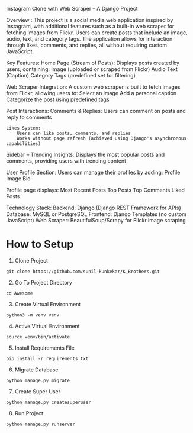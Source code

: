 Instagram Clone with Web Scraper – A Django Project

Overview :
    This project is a social media web application inspired by Instagram, with additional features such as a built-in web scraper for fetching images from Flickr. Users can create posts that include an image, audio, text, and category tags. The application allows for interaction through likes, comments, and replies, all without requiring custom JavaScript.

Key Features:
Home Page (Stream of Posts):
    Displays posts created by users, containing:
    Image (uploaded or scraped from Flickr)
    Audio
    Text (Caption)
    Category Tags (predefined set for filtering)

Web Scraper Integration:
    A custom web scraper is built to fetch images from Flickr, allowing users to:
        Select an image
        Add a personal caption
        Categorize the post using predefined tags

Post Interactions:
    Comments & Replies:
        Users can comment on posts and reply to comments

    Likes System:
        Users can like posts, comments, and replies
        Works without page refresh (achieved using Django's asynchronous capabilities)

Sidebar – Trending Insights:
    Displays the most popular posts and comments, providing users with trending content

User Profile Section:
    Users can manage their profiles by adding:
        Profile Image
        Bio

Profile page displays:
    Most Recent Posts
    Top Posts
    Top Comments
    Liked Posts

Technology Stack:
    Backend: Django (Django REST Framework for APIs)
    Database: MySQL or PostgreSQL
    Frontend: Django Templates (no custom JavaScript)
    Web Scraper: BeautifulSoup/Scrapy for Flickr image scraping

# How to Setup
1. Clone Project
```
git clone https://github.com/sunil-kunkekar/K_Brothers.git
```

2. Go To Project Directory
```
cd Awesome
```
3. Create Virtual Environment
```
python3 -m venv venv
```
4. Active Virtual Environment
```
source venv/bin/activate
```
5. Install Requirements File
```
pip install -r requirements.txt
```
6. Migrate Database
```
python manage.py migrate
```
7. Create Super User
```
python manage.py createsuperuser
```
8. Run Project
```
python manage.py runserver
```
